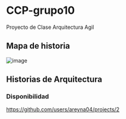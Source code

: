 # CCP-grupo10
Proyecto de Clase Arquitectura Agil 

## Mapa de historia
![image](https://user-images.githubusercontent.com/111167445/216746023-4447ac1b-be9e-4ceb-b401-a5f8249850f5.png)

## Historias de Arquitectura
### Disponibilidad
https://github.com/users/areyna04/projects/2
